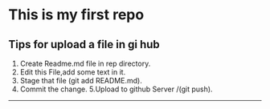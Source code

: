 # This is my first repo

## Tips for upload a file in gi hub

1. Create Readme.md file in rep directory.
2. Edit this File,add some text in it.
3. Stage that file (git add README.md).
4. Commit the change.
5.Upload to github Server /(git push).

<hr>
